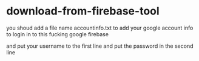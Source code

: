 # download-from-firebase-tool

you shoud add a file name accountinfo.txt to add your google account info to login in to this fucking google firebase

and put your username to the first line and put the password in the second line
